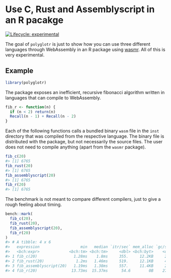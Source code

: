 
<!-- README.md is generated from README.Rmd. Please edit that file -->

# Use C, Rust and Assemblyscript in an R pacakge

<!-- badges: start -->

[![Lifecycle:
experimental](https://img.shields.io/badge/lifecycle-experimental-orange.svg)](https://www.tidyverse.org/lifecycle/#experimental)
<!-- badges: end -->

The goal of `polyglotr` is just to show how you can use three different
languages through WebAssembly in an R package using
[wasmr](https://github.com/dirkschumacher/wasmr). All of this is very
experimental.

## Example

``` r
library(polyglotr)
```

The package exposes an inefficient, recursive fibonacci algorithm
written in languages that can compile to WebAssembly.

``` r
fib_r <- function(n) {
  if (n < 2) return(n)
  Recall(n - 1) + Recall(n - 2)
}
```

Each of the following functions calls a bundled binary `wasm` file in
the `inst` directory that was compiled from the respective language. The
binary file is distributed with the package, but not necessarily the
source files. The user does not need to compile anything (apart from the
`wasmr` package).

``` r
fib_c(20)
#> [1] 6765
fib_rust(20)
#> [1] 6765
fib_assemblyscript(20)
#> [1] 6765
fib_r(20)
#> [1] 6765
```

The benchmark is not meant to compare different compilers, just to give
a rough feeling about timing.

``` r
bench::mark(
  fib_c(20),
  fib_rust(20),
  fib_assemblyscript(20),
  fib_r(20)
)
#> # A tibble: 4 x 6
#>   expression                  min   median `itr/sec` mem_alloc `gc/sec`
#>   <bch:expr>             <bch:tm> <bch:tm>     <dbl> <bch:byt>    <dbl>
#> 1 fib_c(20)                1.28ms    1.8ms     355.     12.2KB     2.16
#> 2 fib_rust(20)              1.2ms   1.46ms     519.     12.1KB     4.06
#> 3 fib_assemblyscript(20)   1.19ms   1.38ms     557.     11.4KB     2.05
#> 4 fib_r(20)               13.73ms  15.37ms      54.6        0B    27.3
```
